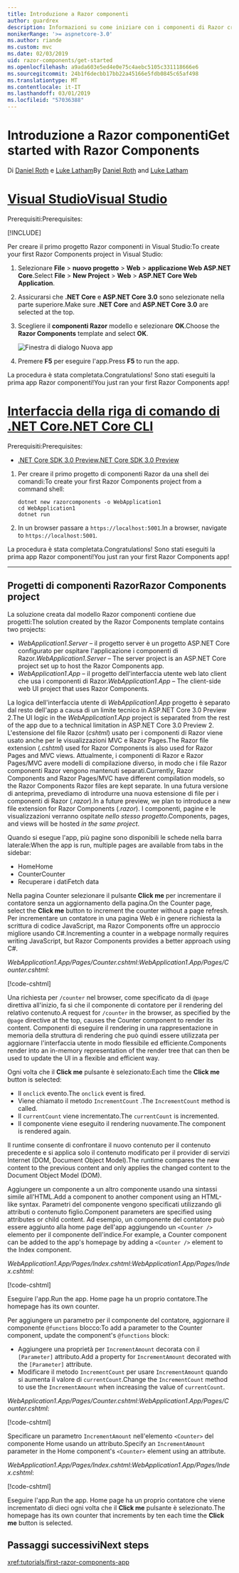 ```yaml
---
title: Introduzione a Razor componenti
author: guardrex
description: Informazioni su come iniziare con i componenti di Razor creando e modificando un progetto Razor componenti.
monikerRange: '>= aspnetcore-3.0'
ms.author: riande
ms.custom: mvc
ms.date: 02/03/2019
uid: razor-components/get-started
ms.openlocfilehash: a9ada603e5ed4e0e75c4aebc5105c331118666e6
ms.sourcegitcommit: 24b1f6decbb17bb22a45166e5fdb0845c65af498
ms.translationtype: MT
ms.contentlocale: it-IT
ms.lasthandoff: 03/01/2019
ms.locfileid: "57036388"
---
```

# <a name="get-started-with-razor-components"></a><span data-ttu-id="a4e87-103">Introduzione a Razor componenti</span><span class="sxs-lookup"><span data-stu-id="a4e87-103">Get started with Razor Components</span></span>

<span data-ttu-id="a4e87-104">Di [Daniel Roth](https://github.com/danroth27) e [Luke Latham](https://github.com/guardrex)</span><span class="sxs-lookup"><span data-stu-id="a4e87-104">By [Daniel Roth](https://github.com/danroth27) and [Luke Latham](https://github.com/guardrex)</span></span>

# <a name="visual-studiotabvisual-studio"></a>[<span data-ttu-id="a4e87-105">Visual Studio</span><span class="sxs-lookup"><span data-stu-id="a4e87-105">Visual Studio</span></span>](#tab/visual-studio)

<span data-ttu-id="a4e87-106">Prerequisiti:</span><span class="sxs-lookup"><span data-stu-id="a4e87-106">Prerequisites:</span></span>

[!INCLUDE[](~/includes/net-core-prereqs-vs-3.0.md)]

<span data-ttu-id="a4e87-107">Per creare il primo progetto Razor componenti in Visual Studio:</span><span class="sxs-lookup"><span data-stu-id="a4e87-107">To create your first Razor Components project in Visual Studio:</span></span>

1. <span data-ttu-id="a4e87-108">Selezionare **File** > **nuovo progetto** > **Web** > **applicazione Web ASP.NET Core**.</span><span class="sxs-lookup"><span data-stu-id="a4e87-108">Select **File** > **New Project** > **Web** > **ASP.NET Core Web Application**.</span></span>
1. <span data-ttu-id="a4e87-109">Assicurarsi che **.NET Core** e **ASP.NET Core 3.0** sono selezionate nella parte superiore.</span><span class="sxs-lookup"><span data-stu-id="a4e87-109">Make sure **.NET Core** and **ASP.NET Core 3.0** are selected at the top.</span></span>
1. <span data-ttu-id="a4e87-110">Scegliere il **componenti Razor** modello e selezionare **OK**.</span><span class="sxs-lookup"><span data-stu-id="a4e87-110">Choose the **Razor Components** template and select **OK**.</span></span>

   ![Finestra di dialogo Nuova app](https://msdnshared.blob.core.windows.net/media/2019/01/razor-components-template.png)

1. <span data-ttu-id="a4e87-112">Premere **F5** per eseguire l'app.</span><span class="sxs-lookup"><span data-stu-id="a4e87-112">Press **F5** to run the app.</span></span>

<span data-ttu-id="a4e87-113">La procedura è stata completata.</span><span class="sxs-lookup"><span data-stu-id="a4e87-113">Congratulations!</span></span> <span data-ttu-id="a4e87-114">Sono stati eseguiti la prima app Razor componenti!</span><span class="sxs-lookup"><span data-stu-id="a4e87-114">You just ran your first Razor Components app!</span></span>

<!--

# [Visual Studio Code](#tab/visual-studio-code)

Prerequisites:

[!INCLUDE[](~/includes/net-core-prereqs-vsc-3.0.md)]

To create your first Razor Components project in Visual Studio Code:

1. Execute the following command from a command shell:

   ```console
   dotnet new razorcomponents -o WebApplication1
   ```

1. Open the *WebApplication1* folder in Visual Studio Code.

1. Add a *.vscode* folder.

1. Add a *tasks.json* file to the *.vscode* folder with the following content:

   [!code-json[](get-started/samples_snapshot/3.x/tasks.json)]

1. Add a *launch.json* file to the *.vscode* folder with the following content:

   [!code-json[](get-started/samples_snapshot/3.x/launch.json)]

1. Execute the app using the Visual Studio Code debugger.

1. In a browser, navigate to `https://localhost:5001`.

Congratulations! You just ran your first Razor Components app!

# [Visual Studio for Mac](#tab/visual-studio-mac)

.NET Core 3.0 will be supported with Visual Studio for Mac version 8.0 or later. Visual Studio for Mac version 8.0 Preview isn't available at this time.

Use the [.NET Core CLI version of this topic](xref:razor-components/get-started?tabs=netcore-cli) on macOS.


[!INCLUDE[](~/includes/net-core-prereqs-mac-3.0.md)]

To create your first project Razor Components project in Visual Studio for Mac:

1. Select **File** > **New Solution** or **New Project**.
1. In the sidebar, select **.NET Core** > **App**.
1. Select **ASP.NET Core Razor Components** and select **Next**.
1. The **Target Framework** defaults to **.NET Core 3.0**. Select **Next**.
1. In the **Project Name** field, enter `WebApplication1`. Select **Create**.
1. Select **Run** > **Run Without Debugging** to run the app *without the debugger*. Running with the debugger isn't supported at this time.

Congratulations! You just ran your first Razor Components app!
-->

# <a name="net-core-clitabnetcore-cli"></a>[<span data-ttu-id="a4e87-115">Interfaccia della riga di comando di .NET Core</span><span class="sxs-lookup"><span data-stu-id="a4e87-115">.NET Core CLI</span></span>](#tab/netcore-cli/)

<span data-ttu-id="a4e87-116">Prerequisiti:</span><span class="sxs-lookup"><span data-stu-id="a4e87-116">Prerequisites:</span></span>

* [<span data-ttu-id="a4e87-117">.NET Core SDK 3.0 Preview</span><span class="sxs-lookup"><span data-stu-id="a4e87-117">.NET Core SDK 3.0 Preview</span></span>](https://dotnet.microsoft.com/download/dotnet-core/3.0)

1. <span data-ttu-id="a4e87-118">Per creare il primo progetto di componenti Razor da una shell dei comandi:</span><span class="sxs-lookup"><span data-stu-id="a4e87-118">To create your first Razor Components project from a command shell:</span></span>

   ```console
   dotnet new razorcomponents -o WebApplication1
   cd WebApplication1
   dotnet run
   ```

1. <span data-ttu-id="a4e87-119">In un browser passare a `https://localhost:5001`.</span><span class="sxs-lookup"><span data-stu-id="a4e87-119">In a browser, navigate to `https://localhost:5001`.</span></span>

<span data-ttu-id="a4e87-120">La procedura è stata completata.</span><span class="sxs-lookup"><span data-stu-id="a4e87-120">Congratulations!</span></span> <span data-ttu-id="a4e87-121">Sono stati eseguiti la prima app Razor componenti!</span><span class="sxs-lookup"><span data-stu-id="a4e87-121">You just ran your first Razor Components app!</span></span>

---

## <a name="razor-components-project"></a><span data-ttu-id="a4e87-122">Progetti di componenti Razor</span><span class="sxs-lookup"><span data-stu-id="a4e87-122">Razor Components project</span></span>

<span data-ttu-id="a4e87-123">La soluzione creata dal modello Razor componenti contiene due progetti:</span><span class="sxs-lookup"><span data-stu-id="a4e87-123">The solution created by the Razor Components template contains two projects:</span></span>

* <span data-ttu-id="a4e87-124">*WebApplication1.Server* &ndash; il progetto server è un progetto ASP.NET Core configurato per ospitare l'applicazione i componenti di Razor.</span><span class="sxs-lookup"><span data-stu-id="a4e87-124">*WebApplication1.Server* &ndash; The server project is an ASP.NET Core project set up to host the Razor Components app.</span></span>
* <span data-ttu-id="a4e87-125">*WebApplication1.App* &ndash; il progetto dell'interfaccia utente web lato client che usa i componenti di Razor.</span><span class="sxs-lookup"><span data-stu-id="a4e87-125">*WebApplication1.App* &ndash; The client-side web UI project that uses Razor Components.</span></span>

<span data-ttu-id="a4e87-126">La logica dell'interfaccia utente di *WebApplication1.App* progetto è separato dal resto dell'app a causa di un limite tecnico in ASP.NET Core 3.0 Preview 2.</span><span class="sxs-lookup"><span data-stu-id="a4e87-126">The UI logic in the *WebApplication1.App* project is separated from the rest of the app due to a technical limitation in ASP.NET Core 3.0 Preview 2.</span></span> <span data-ttu-id="a4e87-127">L'estensione del file Razor (*cshtml*) usato per i componenti di Razor viene usato anche per le visualizzazioni MVC e Razor Pages.</span><span class="sxs-lookup"><span data-stu-id="a4e87-127">The Razor file extension (*.cshtml*) used for Razor Components is also used for Razor Pages and MVC views.</span></span> <span data-ttu-id="a4e87-128">Attualmente, i componenti di Razor e Razor Pages/MVC avere modelli di compilazione diverso, in modo che i file Razor componenti Razor vengono mantenuti separati.</span><span class="sxs-lookup"><span data-stu-id="a4e87-128">Currently, Razor Components and Razor Pages/MVC have different compilation models, so the Razor Components Razor files are kept separate.</span></span> <span data-ttu-id="a4e87-129">In una futura versione di anteprima, prevediamo di introdurre una nuova estensione di file per i componenti di Razor (*.razor*).</span><span class="sxs-lookup"><span data-stu-id="a4e87-129">In a future preview, we plan to introduce a new file extension for Razor Components (*.razor*).</span></span> <span data-ttu-id="a4e87-130">I componenti, pagine e le visualizzazioni verranno ospitate *nello stesso progetto*.</span><span class="sxs-lookup"><span data-stu-id="a4e87-130">Components, pages, and views will be hosted *in the same project*.</span></span>

<span data-ttu-id="a4e87-131">Quando si esegue l'app, più pagine sono disponibili le schede nella barra laterale:</span><span class="sxs-lookup"><span data-stu-id="a4e87-131">When the app is run, multiple pages are available from tabs in the sidebar:</span></span>

* <span data-ttu-id="a4e87-132">Home</span><span class="sxs-lookup"><span data-stu-id="a4e87-132">Home</span></span>
* <span data-ttu-id="a4e87-133">Counter</span><span class="sxs-lookup"><span data-stu-id="a4e87-133">Counter</span></span>
* <span data-ttu-id="a4e87-134">Recuperare i dati</span><span class="sxs-lookup"><span data-stu-id="a4e87-134">Fetch data</span></span>

<span data-ttu-id="a4e87-135">Nella pagina Counter selezionare il pulsante **Click me** per incrementare il contatore senza un aggiornamento della pagina.</span><span class="sxs-lookup"><span data-stu-id="a4e87-135">On the Counter page, select the **Click me** button to increment the counter without a page refresh.</span></span> <span data-ttu-id="a4e87-136">Per incrementare un contatore in una pagina Web è in genere richiesta la scrittura di codice JavaScript, ma Razor Components offre un approccio migliore usando C#.</span><span class="sxs-lookup"><span data-stu-id="a4e87-136">Incrementing a counter in a webpage normally requires writing JavaScript, but Razor Components provides a better approach using C#.</span></span>

<span data-ttu-id="a4e87-137">*WebApplication1.App/Pages/Counter.cshtml*:</span><span class="sxs-lookup"><span data-stu-id="a4e87-137">*WebApplication1.App/Pages/Counter.cshtml*:</span></span>

[!code-cshtml[](get-started/samples_snapshot/3.x/Counter1.cshtml)]

<span data-ttu-id="a4e87-138">Una richiesta per `/counter` nel browser, come specificato da di `@page` direttiva all'inizio, fa sì che il componente di contatore per il rendering del relativo contenuto.</span><span class="sxs-lookup"><span data-stu-id="a4e87-138">A request for `/counter` in the browser, as specified by the `@page` directive at the top, causes the Counter component to render its content.</span></span> <span data-ttu-id="a4e87-139">Componenti di eseguire il rendering in una rappresentazione in memoria della struttura di rendering che può quindi essere utilizzata per aggiornare l'interfaccia utente in modo flessibile ed efficiente.</span><span class="sxs-lookup"><span data-stu-id="a4e87-139">Components render into an in-memory representation of the render tree that can then be used to update the UI in a flexible and efficient way.</span></span>

<span data-ttu-id="a4e87-140">Ogni volta che il **Click me** pulsante è selezionato:</span><span class="sxs-lookup"><span data-stu-id="a4e87-140">Each time the **Click me** button is selected:</span></span>

* <span data-ttu-id="a4e87-141">Il `onclick` evento.</span><span class="sxs-lookup"><span data-stu-id="a4e87-141">The `onclick` event is fired.</span></span>
* <span data-ttu-id="a4e87-142">Viene chiamato il metodo `IncrementCount` .</span><span class="sxs-lookup"><span data-stu-id="a4e87-142">The `IncrementCount` method is called.</span></span>
* <span data-ttu-id="a4e87-143">Il `currentCount` viene incrementato.</span><span class="sxs-lookup"><span data-stu-id="a4e87-143">The `currentCount` is incremented.</span></span>
* <span data-ttu-id="a4e87-144">Il componente viene eseguito il rendering nuovamente.</span><span class="sxs-lookup"><span data-stu-id="a4e87-144">The component is rendered again.</span></span>

<span data-ttu-id="a4e87-145">Il runtime consente di confrontare il nuovo contenuto per il contenuto precedente e si applica solo il contenuto modificato per il provider di servizi Internet (DOM, Document Object Model).</span><span class="sxs-lookup"><span data-stu-id="a4e87-145">The runtime compares the new content to the previous content and only applies the changed content to the Document Object Model (DOM).</span></span>

<span data-ttu-id="a4e87-146">Aggiungere un componente a un altro componente usando una sintassi simile all'HTML.</span><span class="sxs-lookup"><span data-stu-id="a4e87-146">Add a component to another component using an HTML-like syntax.</span></span> <span data-ttu-id="a4e87-147">Parametri del componente vengono specificati utilizzando gli attributi o contenuto figlio.</span><span class="sxs-lookup"><span data-stu-id="a4e87-147">Component parameters are specified using attributes or child content.</span></span> <span data-ttu-id="a4e87-148">Ad esempio, un componente del contatore può essere aggiunto alla home page dell'app aggiungendo un `<Counter />` elemento per il componente dell'indice.</span><span class="sxs-lookup"><span data-stu-id="a4e87-148">For example, a Counter component can be added to the app's homepage by adding a `<Counter />` element to the Index component.</span></span>

<span data-ttu-id="a4e87-149">*WebApplication1.App/Pages/Index.cshtml*:</span><span class="sxs-lookup"><span data-stu-id="a4e87-149">*WebApplication1.App/Pages/Index.cshtml*:</span></span>

[!code-cshtml[](get-started/samples_snapshot/3.x/Index1.cshtml?highlight=7)]

<span data-ttu-id="a4e87-150">Eseguire l'app.</span><span class="sxs-lookup"><span data-stu-id="a4e87-150">Run the app.</span></span> <span data-ttu-id="a4e87-151">Home page ha un proprio contatore.</span><span class="sxs-lookup"><span data-stu-id="a4e87-151">The homepage has its own counter.</span></span>

<span data-ttu-id="a4e87-152">Per aggiungere un parametro per il componente del contatore, aggiornare il componente `@functions` blocco:</span><span class="sxs-lookup"><span data-stu-id="a4e87-152">To add a parameter to the Counter component, update the component's `@functions` block:</span></span>

* <span data-ttu-id="a4e87-153">Aggiungere una proprietà per `IncrementAmount` decorata con il `[Parameter]` attributo.</span><span class="sxs-lookup"><span data-stu-id="a4e87-153">Add a property for `IncrementAmount` decorated with the `[Parameter]` attribute.</span></span>
* <span data-ttu-id="a4e87-154">Modificare il metodo `IncrementCount` per usare `IncrementAmount` quando si aumenta il valore di `currentCount`.</span><span class="sxs-lookup"><span data-stu-id="a4e87-154">Change the `IncrementCount` method to use the `IncrementAmount` when increasing the value of `currentCount`.</span></span>

<span data-ttu-id="a4e87-155">*WebApplication1.App/Pages/Counter.cshtml*:</span><span class="sxs-lookup"><span data-stu-id="a4e87-155">*WebApplication1.App/Pages/Counter.cshtml*:</span></span>

[!code-cshtml[](get-started/samples_snapshot/3.x/Counter2.cshtml?highlight=4,8)]

<span data-ttu-id="a4e87-156">Specificare un parametro `IncrementAmount` nell'elemento `<Counter>` del componente Home usando un attributo.</span><span class="sxs-lookup"><span data-stu-id="a4e87-156">Specify an `IncrementAmount` parameter in the Home component's `<Counter>` element using an attribute.</span></span>

<span data-ttu-id="a4e87-157">*WebApplication1.App/Pages/Index.cshtml*:</span><span class="sxs-lookup"><span data-stu-id="a4e87-157">*WebApplication1.App/Pages/Index.cshtml*:</span></span>

[!code-cshtml[](get-started/samples_snapshot/3.x/Index2.cshtml)]

<span data-ttu-id="a4e87-158">Eseguire l'app.</span><span class="sxs-lookup"><span data-stu-id="a4e87-158">Run the app.</span></span> <span data-ttu-id="a4e87-159">Home page ha un proprio contatore che viene incrementato di dieci ogni volta che il **Click me** pulsante è selezionato.</span><span class="sxs-lookup"><span data-stu-id="a4e87-159">The homepage has its own counter that increments by ten each time the **Click me** button is selected.</span></span>

## <a name="next-steps"></a><span data-ttu-id="a4e87-160">Passaggi successivi</span><span class="sxs-lookup"><span data-stu-id="a4e87-160">Next steps</span></span>

<xref:tutorials/first-razor-components-app>
